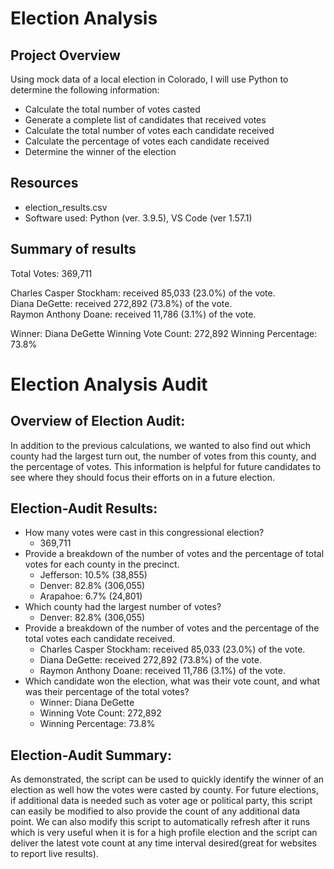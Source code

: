 # Election Analysis

## Project Overview
Using mock data of a local election in Colorado, I will use Python to determine the following information:

* Calculate the total number of votes casted
* Generate a complete list of candidates that received votes
* Calculate the total number of votes each candidate received
* Calculate the percentage of votes each candidate received
* Determine the winner of the election

## Resources
* election_results.csv
* Software used: Python (ver. 3.9.5), VS Code (ver 1.57.1)

## Summary of results

Total Votes: 369,711

Charles Casper Stockham: received 85,033 (23.0%) of the vote.
<br>Diana DeGette: received  272,892 (73.8%) of the vote.
<br>Raymon Anthony Doane: received 11,786 (3.1%) of the vote.
 
Winner: Diana DeGette
Winning Vote Count: 272,892
Winning Percentage: 73.8%

# Election Analysis Audit
## Overview of Election Audit:

In addition to the previous calculations, we wanted to also find out which county had the largest turn out, the number of votes from this county, and the percentage of votes. This information is helpful for future candidates to see where they should focus their efforts on in a future election.

## Election-Audit Results: 
* How many votes were cast in this congressional election?
  * 369,711
* Provide a breakdown of the number of votes and the percentage of total votes for each county in the precinct.
  * Jefferson: 10.5% (38,855)
  * Denver: 82.8% (306,055)
  * Arapahoe: 6.7% (24,801)
* Which county had the largest number of votes?
  * Denver: 82.8% (306,055)
* Provide a breakdown of the number of votes and the percentage of the total votes each candidate received.
  * Charles Casper Stockham: received 85,033 (23.0%) of the vote.
  * Diana DeGette: received  272,892 (73.8%) of the vote.
  * Raymon Anthony Doane: received 11,786 (3.1%) of the vote.
* Which candidate won the election, what was their vote count, and what was their percentage of the total votes?
  * Winner: Diana DeGette
  * Winning Vote Count: 272,892
  * Winning Percentage: 73.8%


## Election-Audit Summary: 

As demonstrated, the script can be used to quickly identify the winner of an election as well how the votes were casted by county. For future elections, if additional data is needed such as voter age or political party, this script can easily be modified to also provide the count of any additional data point. We can also modify this script to automatically refresh after it runs which is very useful when it is for a high profile election and the script can deliver the latest vote count at any time interval desired(great for websites to report live results).




